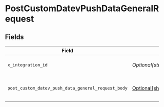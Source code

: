 # PostCustomDatevPushDataGeneralRequest


## Fields

| Field                                                                                                                              | Type                                                                                                                               | Required                                                                                                                           | Description                                                                                                                        |
| ---------------------------------------------------------------------------------------------------------------------------------- | ---------------------------------------------------------------------------------------------------------------------------------- | ---------------------------------------------------------------------------------------------------------------------------------- | ---------------------------------------------------------------------------------------------------------------------------------- |
| `x_integration_id`                                                                                                                 | *Optional[str]*                                                                                                                    | :heavy_check_mark:                                                                                                                 | ID of the integration you want to interact with.                                                                                   |
| `post_custom_datev_push_data_general_request_body`                                                                                 | [Optional[shared.PostCustomDatevPushDataGeneralRequestBody]](undefined/models/shared/postcustomdatevpushdatageneralrequestbody.md) | :heavy_minus_sign:                                                                                                                 | POST /custom/datev/push-data/general request body                                                                                  |